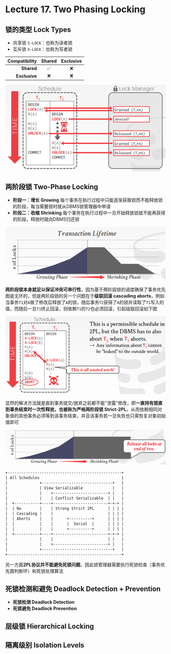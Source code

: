 # Lecture 17. Two Phasing Locking

## 锁的类型 Lock Types

- 共享锁 `S-LOCK`：也称为读者锁
- 互斥锁 `X-LOCK`：也称为写者锁

|Compatibility|**Shared**|**Exclusive**|
|-:|:-:|:-:|
|**Shared**|✅|❌|
|**Exclusive**|❌|❌|

![17.1](images/17.1.png)

## 两阶段锁 Two-Phase Locking

- **阶段一：增长 Growing**
  每个事务在执行过程中只能逐渐获取锁而不能释放锁的阶段，每当需要锁时就从DBMS锁管理器中申请
- **阶段二：收缩 Shrinking**
  每个事务在执行过程中一旦开始释放锁就不能再获得的阶段，释放时就向DBMS归还锁

![17.2](images/17.2.png)

**两阶段锁本身就足以保证冲突可串行性**，因为基于两阶段锁的调度确保了事务优先图是无环的，但是两阶段锁的另一个问题在于**级联回滚 cascading aborts**，例如当事务`T1`对`A`做了修改后释放了`A`的锁，随后事务`T2`获得了`A`的锁并读取了`T1`写入的值，而随后一旦`T1`终止回滚，则依赖`T1`的`T2`也必须回滚，引起级联回滚如下图

![17.3](IMAGES/17.3.png)

显然的解决方法就是直到事务提交/放弃之前都不能"泄露"修改，即**一直持有锁直到事务结束时一次性释放，也被称为严格两阶段锁 Strict-2PL**，从而依赖相同对象值的其他事务必须等到该事务结束，并且该事务若一旦失败也只需恢复对象初始值即可

![17.4](images/17.4.png)

```TEXT
+--------------------------------------------------+
| All Schedules                                    |
|              +-------------------------------+   |
|              | View Serializable             |   |
|              |    +------------------------+ |   |
|              |    | Conflict Serializable  | |   |
|  +-----------+----+------------------------+-+-+ |
|  | No        |    | Strong Strict 2PL      | | | |
|  | Cascading |    |                        | | | |
|  | Aborts    |    |      +----------+      | | | |
|  |           |    |      |  Serial  |      | | | |
|  |           |    |      +----------+      | | | |
|  +-----------+----+------------------------+-+-+ |
|              |    |                        | |   |
|              |    +------------------------+ |   |
|              +-------------------------------+   |
+--------------------------------------------------+
```

另一方面**2PL协议并不能避免死锁问题**，因此锁管理器需要执行死锁检查（事务优先图判断环）和死锁处理算法

## 死锁检测和避免 Deadlock Detection + Prevention

- **死锁检测 Deadlock Detection**
- **死锁避免 Deadlock Prevention**

## 层级锁 Hierarchical Locking

## 隔离级别 Isolation Levels
